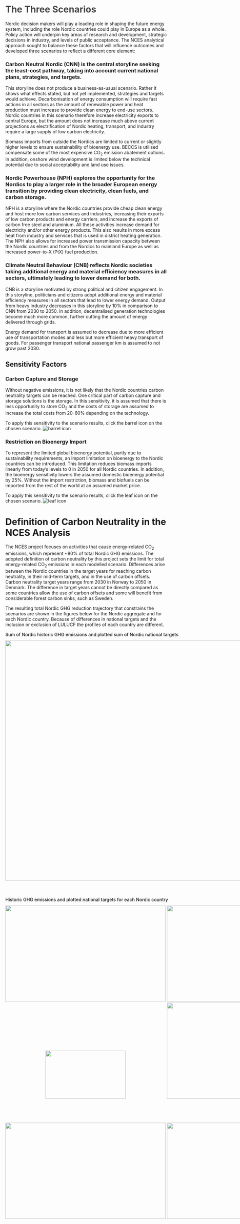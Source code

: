 # <span style="color:#454547">**The Three Scenarios**</span>

Nordic decision makers will play a leading role in shaping the future energy system, including the role Nordic countries could play in Europe as a whole. Policy action will underpin key areas of research and development, strategic decisions in industry, and levels of public acceptance. The NCES analytical approach sought to balance these factors that will influence outcomes and developed three scenarios to reflect a different core element:

### **Carbon Neutral Nordic (CNN) is the central storyline seeking the least-cost pathway, taking into account current national plans, strategies, and targets.**

This storyline does not produce a business-as-usual scenario. Rather it shows what effects stated, but not yet implemented, strategies and targets would achieve. Decarbonisation of energy consumption will require fast actions in all sectors as the amount of renewable power and heat production must increase to provide clean energy to end-use sectors. Nordic countries in this scenario therefore increase electricity exports to central Europe, but the amount does not increase much above current projections as electrification of Nordic heating, transport, and industry require a large supply of low carbon electricity.

Biomass imports from outside the Nordics are limited to current or slightly higher levels to ensure sustainability of bioenergy use. BECCS is utilised compensate some of the most expensive CO<sub>2</sub> emission abatement options. In addition, onshore wind development is limited below the technical potential due to social acceptability and land use issues.

### **Nordic Powerhouse (NPH) explores the opportunity for the Nordics to play a larger role in the broader European energy transition by providing clean electricity, clean fuels, and carbon storage.**

NPH is a storyline where the Nordic countries provide cheap clean energy and host more low carbon services and industries, increasing their exports of low carbon products and energy carriers, and increase the exports of carbon free steel and aluminium. All these activities increase demand for electricity and/or other energy products. This also results in more excess heat from industry and services that is used in district heating generation.
The NPH also allows for increased power transmission capacity between the Nordic countries and from the Nordics to mainland Europe as well as increased power-to-X (PtX) fuel production.

### **Climate Neutral Behaviour (CNB) reflects Nordic societies taking additional energy and material efficiency measures in all sectors, ultimately leading to lower demand for both.**

CNB is a storyline motivated by strong political and citizen engagement. In this storyline, politicians and citizens adopt additional energy and material efficiency measures in all sectors that lead to lower energy demand. Output from heavy industry decreases in this storyline by 10% in comparison to CNN from 2030 to 2050. In addition, decentralised generation technologies become much more common, further cutting the amount of energy delivered through grids. 

Energy demand for transport is assumed to decrease due to more efficient use of transportation modes and less but more efficient heavy transport of goods. For passenger transport national passenger km is assumed to not grow past 2030.

## Sensitivity Factors

### **Carbon Capture and Storage**

Without negative emissions, it is not likely that the Nordic countries carbon neutrality targets can be reached. One critical part of carbon capture and storage solutions is the storage. In this sensitivity, it is assumed that there is less opportunity to store CO<sub>2</sub> and the costs of storage are assumed to increase the total costs from 20-60% depending on the technology.

To apply this sensitivity to the scenario results, click the barrel icon on the chosen scenario. ![barrel icon](./images/barrel.svg)

### **Restriction on Bioenergy Import**
To represent the limited global bioenergy potential, partly due to sustainability requirements, an import limitation on bioenergy to the Nordic countries can be introduced. This limitation reduces biomass imports linearly from today’s levels to 0 in 2050 for all Nordic countries. In addition, the bioenergy sensitivity lowers the assumed domestic bioenergy potential by 25%. Without the import restriction, biomass and biofuels can be imported from the rest of the world at an assumed market price.

To apply this sensitivity to the scenario results, click the leaf icon on the chosen scenario. ![leaf icon](./images/leaf.svg)

# **Definition of Carbon Neutrality in the NCES Analysis**

The NCES project focuses on activities that cause energy-related CO<sub>2</sub> emissions, which represent ~80% of total Nordic GHG emissions. The adopted definition of carbon neutrality by this project sets the limit for total energy-related CO<sub>2</sub> emissions in each modelled scenario. Differences arise between the Nordic countries in the target years for reaching carbon neutrality, in their mid-term targets, and in the use of carbon offsets. Carbon neutrality target years range from 2030 in Norway to 2050 in Denmark. The difference in target years cannot be directly compared as some countries allow the use of carbon offsets and some will benefit from considerable forest carbon sinks, such as Sweden.

The resulting total Nordic GHG reduction trajectory that constrains the scenarios are shown in the figures below for the Nordic aggregate and for each Nordic country. Because of differences in national targets and the inclusion or exclusion of LULUCF the profiles of each country are different.

<div style="margin-left: auto; margin-right: auto; margin-bottom: 10px; width: 620px; font-weight: 500;">Sum of Nordic historic GHG emissions and plotted sum of Nordic national targets </div>

<div style="margin-left: auto; margin-right: auto; width: 750px;">
<img src="./images/NordicGHG.png" style="width: 750px;"/>
</div>



<div style="margin-left: auto; margin-right: auto; margin-bottom: 10px; margin-top: 50px; width: 620px; font-weight: 500;">Historic GHG emissions and plotted national targets for each Nordic country 
 </div>


<div style="margin-left: auto; margin-right: auto; width: 1005px;">
<img src="./images/DKGHG.png" height="300px" width="500px"/>
<img src="./images/FIGHG.png" height="300px" width="500px"/>
</div>

<div style="margin-left: auto; margin-right: auto; width: 1005px;">
<img src="./images/legendGHG.png" height="150px" width="250px" style="margin-top: 75px; margin-bottom: 75px; margin-right: 125px; margin-left: 125px;"/>
<img src="./images/ISGHG.png" height="300px" width="500px"/>
</div>

<div style="margin-left: auto; margin-right: auto; width: 1005px;">
<img src="./images/NOGHG.png" height="300px" width="500px"/>
<img src="./images/SEGHG.png" height="300px" width="500px"/>
</div>
